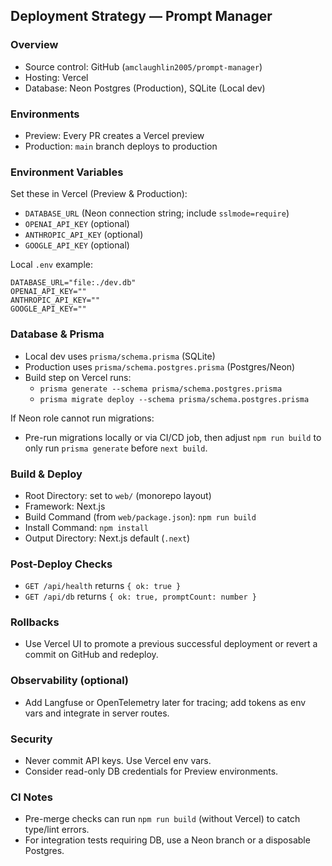 ## Deployment Strategy — Prompt Manager

### Overview
- Source control: GitHub (`amclaughlin2005/prompt-manager`)
- Hosting: Vercel
- Database: Neon Postgres (Production), SQLite (Local dev)

### Environments
- Preview: Every PR creates a Vercel preview
- Production: `main` branch deploys to production

### Environment Variables
Set these in Vercel (Preview & Production):
- `DATABASE_URL` (Neon connection string; include `sslmode=require`)
- `OPENAI_API_KEY` (optional)
- `ANTHROPIC_API_KEY` (optional)
- `GOOGLE_API_KEY` (optional)

Local `.env` example:
```
DATABASE_URL="file:./dev.db"
OPENAI_API_KEY=""
ANTHROPIC_API_KEY=""
GOOGLE_API_KEY=""
```

### Database & Prisma
- Local dev uses `prisma/schema.prisma` (SQLite)
- Production uses `prisma/schema.postgres.prisma` (Postgres/Neon)
- Build step on Vercel runs:
  - `prisma generate --schema prisma/schema.postgres.prisma`
  - `prisma migrate deploy --schema prisma/schema.postgres.prisma`

If Neon role cannot run migrations:
- Pre-run migrations locally or via CI/CD job, then adjust `npm run build` to only run `prisma generate` before `next build`.

### Build & Deploy
- Root Directory: set to `web/` (monorepo layout)
- Framework: Next.js
- Build Command (from `web/package.json`): `npm run build`
- Install Command: `npm install`
- Output Directory: Next.js default (`.next`)

### Post-Deploy Checks
- `GET /api/health` returns `{ ok: true }`
- `GET /api/db` returns `{ ok: true, promptCount: number }`

### Rollbacks
- Use Vercel UI to promote a previous successful deployment or revert a commit on GitHub and redeploy.

### Observability (optional)
- Add Langfuse or OpenTelemetry later for tracing; add tokens as env vars and integrate in server routes.

### Security
- Never commit API keys. Use Vercel env vars.
- Consider read-only DB credentials for Preview environments.

### CI Notes
- Pre-merge checks can run `npm run build` (without Vercel) to catch type/lint errors.
- For integration tests requiring DB, use a Neon branch or a disposable Postgres.



